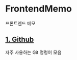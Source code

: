 # FrontendMemo

프론트엔드 메모

## [1. Github](https://github.com/Kir93/ReactMemo/blob/master/Github.md)

자주 사용하는 Git 명령어 모음
